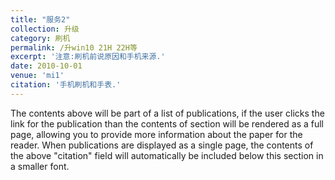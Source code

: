 ```yaml
---
title: "服务2"
collection: 升级
category: 刷机
permalink: /升win10 21H 22H等
excerpt: '注意:刷机前说原因和手机来源.'
date: 2010-10-01
venue: 'mi1'
citation: '手机刷机和手表.'
---
```


The contents above will be part of a list of publications, if the user clicks the link for the publication than the contents of section will be rendered as a full page, allowing you to provide more information about the paper for the reader. When publications are displayed as a single page, the contents of the above "citation" field will automatically be included below this section in a smaller font.
